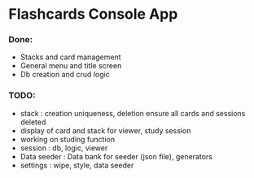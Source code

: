 ﻿# Flashcards Console App

### Done:
- Stacks and card management
- General menu and title screen
- Db creation and crud logic

### TODO:
- stack : creation uniqueness, deletion ensure all cards and sessions deleted
- display of card and stack for viewer, study session
- working on studing function
- session : db, logic, viewer
- Data seeder : Data bank for seeder (json file), generators
- settings : wipe, style, data seeder